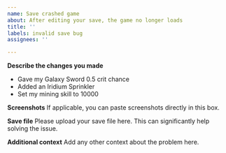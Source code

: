 ```yaml
---
name: Save crashed game
about: After editing your save, the game no longer loads
title: ''
labels: invalid save bug
assignees: ''

---
```


**Describe the changes you made**
- Gave my Galaxy Sword 0.5 crit chance
- Added an Iridium Sprinkler
- Set my mining skill to 10000

**Screenshots**
If applicable, you can paste screenshots directly in this box.

**Save file**
Please upload your save file here. This can significantly help solving the issue.

**Additional context**
Add any other context about the problem here.
